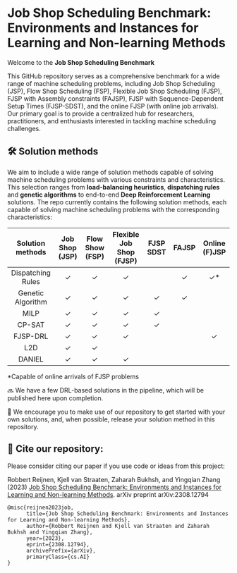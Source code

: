 # Job Shop Scheduling Benchmark: Environments and Instances for Learning and Non-learning Methods 
Welcome to the **Job Shop Scheduling Benchmark**

This GitHub repository serves as a comprehensive benchmark for a wide range of machine scheduling problems, including  Job Shop Scheduling (JSP), Flow Shop Scheduling (FSP), Flexible Job Shop Scheduling (FJSP), FJSP with Assembly constraints (FAJSP), FJSP with Sequence-Dependent Setup Times (FJSP-SDST), and the online FJSP (with online job arrivals). Our primary goal is to provide a centralized hub for researchers, practitioners, and enthusiasts interested in tackling machine scheduling challenges. 



## 🛠 Solution methods
We aim to include a wide range of solution methods capable of solving machine scheduling problems with various constraints and characteristics. This selection ranges from **load-balancing heuristics**, **dispatching rules** and **genetic algorithms** to end-to-end **Deep Reinforcement Learning** solutions. The repo currently contains the following solution methods, each capable of solving machine scheduling problems with the corresponding characteristics:  



| Solution methods | Job Shop (JSP) | Flow Show (FSP) | Flexible Job Shop (FJSP) | FJSP SDST | FAJSP | Online (F)JSP |
| :---: | :---:| :---: | :---: | :---: | :---: | :---: |
| Dispatching Rules | ✓ | ✓ | ✓ | | ✓ | ✓* |
| Genetic Algorithm | ✓ | ✓ | ✓ | ✓ | ✓ | |
| MILP | ✓ | ✓ | ✓ | ✓ | | | 
| CP-SAT | ✓ | ✓ | ✓ | ✓ | | |
| FJSP-DRL | ✓ | ✓ | ✓ | |  | ✓ |
| L2D | ✓ | ✓ | | | | |
| DANIEL | ✓ | ✓ | ✓ | | | |  

*Capable of online arrivals of FJSP problems 

🔜 We have a few DRL-based solutions in the pipeline, which will be published here upon completion. 

📢 We encourage you to make use of our repository to get started with your own solutions, and, when possible, release your solution method in this repository.

## 📝 Cite our repository:
Please consider citing our paper if you use code or ideas from this project:

Robbert Reijnen, Kjell van Straaten, Zaharah Bukhsh, and Yingqian Zhang (2023) [Job Shop Scheduling Benchmark: Environments and Instances for Learning and Non-learning Methods](https://arxiv.org/abs/2308.12794). arXiv preprint arXiv:2308.12794 
```
@misc{reijnen2023job,
      title={Job Shop Scheduling Benchmark: Environments and Instances for Learning and Non-learning Methods}, 
      author={Robbert Reijnen and Kjell van Straaten and Zaharah Bukhsh and Yingqian Zhang},
      year={2023},
      eprint={2308.12794},
      archivePrefix={arXiv},
      primaryClass={cs.AI}
}
```
